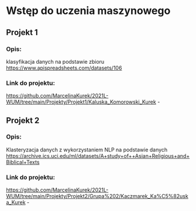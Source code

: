 # Wstęp do uczenia maszynowego 
  
## Projekt 1
    
### Opis:
klasyfikacja danych na podstawie zbioru https://www.apispreadsheets.com/datasets/106
    
### Link do projektu:
https://github.com/MarcelinaKurek/2021L-WUM/tree/main/Projekty/Projekt1/Kaluska_Komorowski_Kurek - 
  
## Projekt 2
### Opis:
Klasteryzacja danych z wykorzystaniem NLP na podstawie danych https://archive.ics.uci.edu/ml/datasets/A+study+of++Asian+Religious+and+Biblical+Texts
  
### Link do projektu:
https://github.com/MarcelinaKurek/2021L-WUM/tree/main/Projekty/Projekt2/Grupa%202/Kaczmarek_Ka%C5%82uska_Kurek - 
